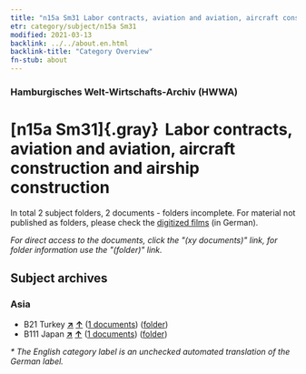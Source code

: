 ```yaml
---
title: "n15a Sm31 Labor contracts, aviation and aviation, aircraft construction and airship construction"
etr: category/subject/n15a Sm31
modified: 2021-03-13
backlink: ../../about.en.html
backlink-title: "Category Overview"
fn-stub: about
---
```


### Hamburgisches Welt-Wirtschafts-Archiv (HWWA)
# [n15a Sm31]{.gray}&#8201; Labor contracts, aviation and aviation, aircraft construction and airship construction&#160; 





In total 2 subject folders, 2 documents - folders incomplete.
For material not published as folders, please check the [digitized films](/film/h1_sh) (in German).

_For direct access to the documents, click the "(xy documents)" link, for folder information use the "(folder)" link._

## Subject archives



### Asia

- B21 Turkey [**&nearr;**](../../../geo/i/141111/about.en.html "Turkey (all folders)") [**&uarr;**](../../../geo/about.en.html#B21 "Country category system") (<a href="https://pm20.zbw.eu/dfgview/sh/141111,145236" title="about: Turkey : Labor contracts, aviation and aviation, aircraft construction and airship construction" target="_blank">1 documents</a>) ([folder](../../../../folder/sh/1411xx/141111/1452xx/145236/about.en.html))
- B111 Japan [**&nearr;**](../../../geo/i/141272/about.en.html "Japan (all folders)") [**&uarr;**](../../../geo/about.en.html#B111 "Country category system") (<a href="https://pm20.zbw.eu/dfgview/sh/141272,145236" title="about: Japan : Labor contracts, aviation and aviation, aircraft construction and airship construction" target="_blank">1 documents</a>) ([folder](../../../../folder/sh/1412xx/141272/1452xx/145236/about.en.html))


_* The English category label is an unchecked automated translation of the German label._


